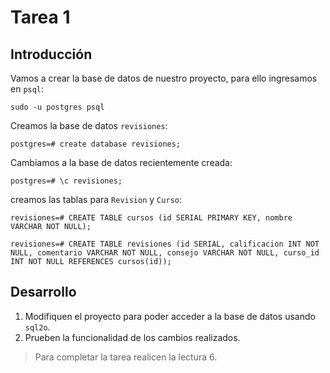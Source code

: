 # Tarea 1

## Introducción

Vamos a crear la base de datos de nuestro proyecto, para ello ingresamos en `psql`:

```shell
sudo -u postgres psql
```

Creamos la base de datos `revisiones`:

```
postgres=# create database revisiones;
```

Cambiamos a la base de datos recientemente creada:

```
postgres=# \c revisiones;
```

creamos las tablas para `Revision` y `Curso`:

```
revisiones=# CREATE TABLE cursos (id SERIAL PRIMARY KEY, nombre VARCHAR NOT NULL);
```

```
revisiones=# CREATE TABLE revisiones (id SERIAL, calificacion INT NOT NULL, comentario VARCHAR NOT NULL, consejo VARCHAR NOT NULL, curso_id INT NOT NULL REFERENCES cursos(id));
```

## Desarrollo

1. Modifiquen el proyecto para poder acceder a la base de datos usando `sql2o`.
2. Prueben la funcionalidad de los cambios realizados.

> Para completar la tarea realicen la lectura 6.

